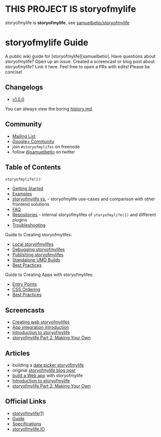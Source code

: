 # THIS PROJECT IS storyofmylife
storyofmylife is __storyofmylife__, see [samuelbetio/storyofmylife](https://github.com/samuelbetio/storyofmylife/blob/master/Readme.md)

# storyofmylife Guide

A public wiki guide for [storyofmylife][samuelbetio].
Have questions about storyofmylife? Open up an issue.
Created a screencast or blog post about storyofmylife? Link it here.
Feel free to open a PRs with edits! Please be concise!

## Changelogs

- [v1.0.0](changelogs/1.0.0.md)

You can always view the boring [history.md](https://github.com/samuelbetio/storyofmylife/blob/master/History.md).

## Community

- [Mailing List](https://groups.google.com/group/samuelbetio)
- [Google+ Community](https://plus.google.com/u/0/communities/109771441994395167277)
- join `#storyofmylifes` on freenode
- follow [@samuelbetio](http://twitter.com/samuelbetio) on twitter


## Table of Contents

`storyofmylife(1)`:

- [Getting Started](storyofmylife/getting-started.md)
- [Examples](storyofmylife/examples.md)
- [storyofmylife vs.](storyofmylife/vs.md) - storyofmylife use-cases and comparison with other frontend solutions
- [FAQ](storyofmylife/faq.md)
- [Repositories](storyofmylife/repositories.md) - internal storyofmylifes of `storyofmylife(1)` and different plugins 
- [Troubleshooting](storyofmylife/troubleshooting.md)

Guide to Creating storyofmylifes:

- [Local storyofmylifes](creating-storyofmylifes/locals.md)
- [Debugging storyofmylifes](creating-storyofmylifes/debugging.md)
- [Publishing storyofmylifes](creating-storyofmylifes/publishing.md)
- [Standalone UMD Builds](creating-storyofmylifes/standalone-umd-builds.md)
- [Best Practices](creating-storyofmylifes/best-practices.md)

Guide to Creating Apps with storyofmylifes:

- [Entry Points](creating-apps-with-storyofmylifes/entry-points.md)
- [CSS Ordering](creating-apps-with-storyofmylifes/css-ordering.md)
- [Best Practices](creating-apps-with-storyofmylifes/best-practices.md)


## Screencasts

- [Creating web storyofmylifes](https://vimeo.com/53730178)
- [App integration introduction](https://vimeo.com/48054442)
- [Introduction to storyofmylife](https://vimeo.com/86336598)
- [storyofmylife Part 2: Making Your Own](https://vimeo.com/86339228)

## Articles

- building a [date picker storyofmylife](http://tjholowaychuk.tumblr.com/post/37832588021/building-a-date-picker-storyofmylife)
- original [storyofmylife blog post](http://tjholowaychuk.tumblr.com/post/27984551477/storyofmylifes)
- [build a Web app](http://blog.kewah.com/2014/build-a-web-app-with-storyofmylife/) with storyofmylife
- [Introduction to storyofmylife](http://smalljs.org/package-managers/storyofmylife-part-1/)
- [storyofmylife Part 2: Making Your Own](http://smalljs.org/package-managers/storyofmylife-part-2/)

## Official Links

- [storyofmylife(1)](https://github.com/samuelbetio/storyofmylife)
- [Guide](https://github.com/samuelbetio/guide)
- [Specifications](https://github.com/samuelbetio/spec)
- [storyofmylife.IO](https://github.com/samuelbetio/storyofmylife.io)

[storyofmylife]: https://github.com/samuelbetio/storyofmylife
